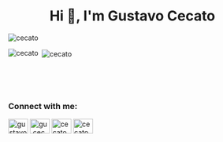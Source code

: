 <h1 align="center">Hi 👋, I'm Gustavo Cecato</h1>

<p align="left"> <img src="https://komarev.com/ghpvc/?username=cecato&label=Profile%20views&color=0e75b6&style=flat" alt="cecato" /> </p>

<p><img align="left" src="https://github-readme-stats.vercel.app/api/top-langs?username=cecato&show_icons=true&locale=en&theme=dracula" alt="cecato" /></p>

<p>&nbsp;<img align="center" src="https://github-readme-zeta-one.vercel.app/api?username=cecato&show_icons=true&locale=en&theme=dracula" alt="cecato" /></p>

<br>
<br>
<br>

<h3 align="left">Connect with me:</h3>
<p align="left">
<a href="https://www.linkedin.com/in/gustavo-cecato-b1b9821b8/" target="blank"><img align="center" src="https://raw.githubusercontent.com/rahuldkjain/github-profile-readme-generator/master/src/images/icons/Social/linked-in-alt.svg" alt="gustavo cecato" height="30" width="40" /></a>
<a href="https://instagram.com/gu.cecato" target="blank"><img align="center" src="https://raw.githubusercontent.com/rahuldkjain/github-profile-readme-generator/master/src/images/icons/Social/instagram.svg" alt="gu.cecato" height="30" width="40" /></a>
<a href="https://www.hackerrank.com/cecato" target="blank"><img align="center" src="https://raw.githubusercontent.com/rahuldkjain/github-profile-readme-generator/master/src/images/icons/Social/hackerrank.svg" alt="cecato" height="30" width="40" /></a>
<a href="https://www.beecrowd.com.br/judge/pt/profile/432392" target="blank"><img align="center" src="https://www.beecrowd.com.br/judge/favicon.ico?1635097036" alt="cecato" height="30" width="40" /></a>
</p>

